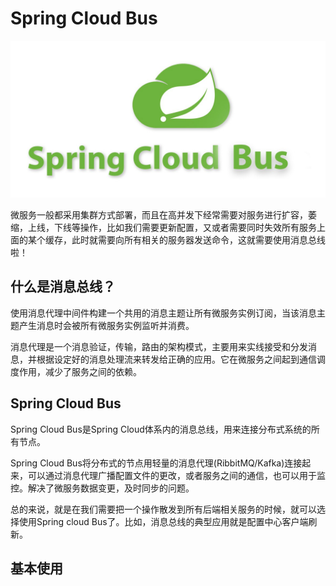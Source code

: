 # Spring Cloud Bus

![bus](../../images/spring-cloud-ms/bus.jpeg)

微服务一般都采用集群方式部署，而且在高并发下经常需要对服务进行扩容，萎缩，上线，下线等操作，比如我们需要更新配置，又或者需要同时失效所有服务上面的某个缓存，此时就需要向所有相关的服务器发送命令，这就需要使用消息总线啦！

## 什么是消息总线？

使用消息代理中间件构建一个共用的消息主题让所有微服务实例订阅，当该消息主题产生消息时会被所有微服务实例监听并消费。

消息代理是一个消息验证，传输，路由的架构模式，主要用来实线接受和分发消息，并根据设定好的消息处理流来转发给正确的应用。它在微服务之间起到通信调度作用，减少了服务之间的依赖。

## Spring Cloud Bus

Spring Cloud Bus是Spring Cloud体系内的消息总线，用来连接分布式系统的所有节点。

Spring Cloud Bus将分布式的节点用轻量的消息代理(RibbitMQ/Kafka)连接起来，可以通过消息代理广播配置文件的更改，或者服务之间的通信，也可以用于监控。解决了微服务数据变更，及时同步的问题。

总的来说，就是在我们需要把一个操作散发到所有后端相关服务的时候，就可以选择使用Spring cloud Bus了。比如，消息总线的典型应用就是配置中心客户端刷新。

## 基本使用